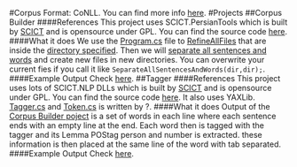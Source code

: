 ﻿#Corpus Format:
CoNLL. You can find more info [here](http://nextens.uvt.nl/depparse-wiki/DataFormat).
#Projects
##Corpus Builder
####References
This project uses SCICT.PersianTools which is built by [SCICT](http://SCICT.ir) and is opensource under GPL.
You can find the source code [here](http://sourceforge.net/projects/virastyar/).
####What it does
We use the [Program.cs](https://github.com/yassersouri/Corpus-Builder/blob/master/Corpus%20Builder/Program.cs) file to [RefineAllFiles](https://github.com/yassersouri/Corpus-Builder/blob/master/Corpus%20Builder/Program.cs#L22) that are inside the [directory specified](https://github.com/yassersouri/Corpus-Builder/blob/master/Corpus%20Builder/Program.cs#L17).
Then we will [separate all sentences and words](https://github.com/yassersouri/Corpus-Builder/blob/master/Corpus%20Builder/Program.cs#L23) and create new files in new directories. You can overwrite your current fies if you call it like `SeparateAllSentencesAndWords(dir,dir);`.
####Example Output
Check [here](https://github.com/yassersouri/Corpus-Builder/blob/master/Corpus%20Builder/example-output.txt).
##Tagger
####References
This project uses lots of SCICT.NLP DLLs which is built by [SCICT](http://SCICT.ir) and is opensource under GPL.
You can find the source code [here](http://sourceforge.net/projects/virastyar/). It also uses YAXLib.
[Tagger.cs](https://github.com/yassersouri/Corpus-Builder/blob/master/Tagger/Tagger.cs) and [Token.cs](https://github.com/yassersouri/Corpus-Builder/blob/master/Tagger/Token.cs) is written by ?.
####What it does
Output of the [Corpus Builder poject](https://github.com/yassersouri/Corpus-Builder/tree/master/Corpus%20Builder) is a set of words in each line where each sentence ends with an empty line at the end.
Each word then is tagged with the tagger and its Lemma POStag person and number is extracted. these information is then placed at the same line of the word with tab separated.
####Example Output
Check [here](https://github.com/yassersouri/Corpus-Builder/blob/master/Tagger/example-output.txt).